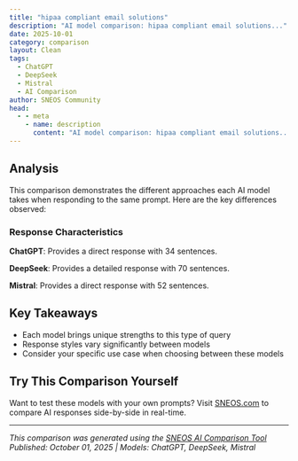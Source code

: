 ```yaml
---
title: "hipaa compliant email solutions"
description: "AI model comparison: hipaa compliant email solutions..."
date: 2025-10-01
category: comparison
layout: Clean
tags:
  - ChatGPT
  - DeepSeek
  - Mistral
  - AI Comparison
author: SNEOS Community
head:
  - - meta
    - name: description
      content: "AI model comparison: hipaa compliant email solutions..."
---
```


<ChatComparison
  title="hipaa compliant email solutions"
  prompt="hipaa compliant email solutions"
  :responses='{"ChatGPT": "When seeking HIPAA-compliant email solutions, it\u0027s essential to choose email providers that focus on securing protected health information (PHI) according to the HIPAA Privacy and Security Rules. Key features to look for include end-to-end encryption, secure transmission, audit controls, access controls, and the availability of a Business Associate Agreement (BAA).\n\nHere are some popular HIPAA-compliant email solutions:\n\n1. **Paubox Email Suite** \n - Provides seamless, encrypted email without requiring recipients to use special portals. \n - End-to-end encryption and secure email transmission. \n - Includes a signed BAA. \n - Integrates easily with existing email platforms, like Microsoft 365 and Google Workspace.\n\n2. **Hushmail for Healthcare** \n - Web-based encrypted email solution specifically designed for healthcare providers. \n - Offers secure forms and email encryption by default. \n - Includes BAA and compliance tools. \n - Easy to use with pre-built templates for healthcare communications.\n\n3. **Google Workspace (with BAA and proper configuration)** \n - Google offers HIPAA-compliant setups through Google Workspace when a BAA is signed. \n - Requires configuring Gmail securely, including enabling encryption and access controls. \n - Additional third-party tools may enhance security and audit capabilities.\n\n4. **Microsoft 365 (with BAA and secure configuration)** \n - Microsoft offers HIPAA-compliant offerings via Office 365 / Microsoft 365, signing a BAA. \n - Provides encryption, DLP, audit logs, and access controls. \n - Requires correct configuration and training to ensure compliance.\n\n5. **LuxSci Secure Email** \n - Designed to handle PHI securely and offers outbound secure email and inbound secure forms. \n - Provides encryption and detailed audit logs. \n - Includes a BAA for HIPAA compliance.\n\n6. **Virtru Email Encryption** \n - Adds encryption to existing Gmail or Outlook accounts. \n - Protects email content and attachments with end-to-end encryption. \n - Offers BAA compliance and HIPAA-ready features.\n\n**Key Considerations:** \n- Always sign a Business Associate Agreement (BAA) with your email provider. \n- Ensure emails containing PHI are encrypted both at rest and in transit. \n- Train staff on proper handling of PHI and secure email usage. \n- Implement access controls and audit trails. \n- Consider additional gateway or portal encryption solutions if your current provider does not fully meet HIPAA requirements.\n\nIf you want recommendations tailored to your organization\u0027s size, existing infrastructure, or budget, please let me know!", "DeepSeek": "Of course. Here is a comprehensive guide to HIPAA-compliant email solutions, breaking down what it means, the key requirements, and the best options available.\n\n### First, The Golden Rule of HIPAA and Email\n\nIt\u0027s a common misconception that you need a \u0022HIPAA-compliant email provider.\u0022 **HIPAA compliance is about how you use the tool, not just the tool itself.**\n\nYou can use a standard email service like Gmail or Outlook for HIPAA purposes, **BUT ONLY IF** you implement specific security safeguards and have a signed **Business Associate Agreement (BAA)** with the provider.\n\nA \u0022HIPAA-compliant email solution\u0022 is typically a service that is built with these safeguards in mind and is willing to sign a BAA.\n\n---\n\n### The 3 Non-Negotiable Requirements for HIPAA Compliant Email\n\n1. **Business Associate Agreement (BAA):** This is the most critical legal document. Any vendor that handles, stores, or transmits Protected Health Information (PHI) on your behalf is a \u0022Business Associate.\u0022 You MUST have a signed BAA with them. Without it, you are in violation of HIPAA, regardless of their security features.\n\n2. **Access Controls:** Ensures that only authorized individuals can access email accounts containing PHI. This includes:\n * Strong, unique passwords.\n * Two-Factor Authentication (2FA) or Multi-Factor Authentication (MFA).\n * Role-based access controls.\n\n3. **Transmission Security:** PHI must be encrypted **in transit** (while being sent and received) to prevent interception. While TLS (Transport Layer Security) is standard, you must also have a plan for when the recipient\u0027s server doesn\u0027t support TLS.\n\n---\n\n### Top HIPAA Compliant Email Solution Categories\n\nHere are the most common and effective solutions, categorized by their approach.\n\n#### Category 1: Secure, BAA-Capable General Email Platforms\n\nThese are familiar platforms used by millions. They are compliant *when configured correctly* and with a signed BAA.\n\n* **Microsoft 365 (Office 365)**\n * **How it Complies:** Microsoft offers a robust BAA for its covered services. It uses TLS for in-transit encryption and provides tools for encryption on individual emails (via Microsoft Purview Message Encryption).\n * **Best For:** Healthcare organizations already in the Microsoft ecosystem. Integrates seamlessly with Azure AD, SharePoint, and Teams.\n * **Key Consideration:** You are responsible for configuring the security settings correctly (enforcing MFA, setting up data loss prevention policies, etc.).\n\n* **Google Workspace**\n * **How it Complies:** Google will sign a BAA for its core services (Gmail, Drive, Calendar). It uses TLS by default and offers S/MIME for client-side encryption.\n * **Best For:** Organizations that prefer the Google interface and ecosystem (Docs, Sheets, Meet).\n * **Key Consideration:** Like Microsoft, you must manage the security settings and ensure users are trained.\n\n#### Category 2: Specialized Secure Email Platforms\n\nThese are built from the ground up for secure communication, often including features specifically for patient communication.\n\n* **Paubox**\n * **How it Complies:** Paubox provides seamless encryption (every email is encrypted by default, no portals for recipients with supported clients). They sign a BAA and offer features like robust spam filtering and email archiving.\n * **Best For:** Healthcare providers who want a \u0022set it and forget it\u0022 solution that doesn\u0027t change the user experience for them or their patients.\n * **Key Feature:** HITRUST CSF certified, which is a higher security benchmark than basic HIPAA.\n\n* **Virtru**\n * **How it Complies:** Virtru is a data-centric encryption platform that works as an add-on for Gmail and Outlook. It allows you to easily encrypt individual emails and attachments and control/revoke access after sending.\n * **Best For:** Organizations using Gmail or Outlook that need easy, user-friendly encryption for specific messages without switching platforms.\n * **Key Feature:** The encryption and control travel *with the data*, not just the email channel.\n\n* **Proton Mail**\n * **How it Complies:** Proton Mail is built on end-to-end encryption and zero-access architecture. They offer a paid business plan with a signed BAA.\n * **Best For:** Individuals or organizations with a high priority on privacy and end-to-end encryption.\n * **Key Consideration:** The recipient typically needs a Proton Mail account for the full end-to-end encryption benefits, though password-protected emails can be sent to external users.\n\n#### Category 3: Secure Messaging \u0026 Patient Portals\n\nWhile not \u0022email\u0022 in the traditional sense, these are often a better and more modern solution for communicating with patients.\n\n* **Solutions like Spruce Health, Luma Health, DrChrono**\n * **How it Complies:** These are dedicated, secure platforms for patient communication. They are designed specifically for HIPAA compliance and include BAAs.\n * **Best For:** Direct patient-provider communication, appointment reminders, lab results, and telehealth.\n * **Key Advantage:** Keeps PHI out of insecure email inboxes entirely and provides a better patient experience.\n\n---\n\n### Comparison Table\n\n| Feature | Microsoft 365 | Google Workspace | Paubox | Virtru | Proton Mail |\n| :--- | :--- | :--- | :--- | :--- | :--- |\n| **Primary Use** | General Business Email | General Business Email | Secure Healthcare Email | Encryption Add-on | Privacy-Focused Email |\n| **BAA Offered** | Yes | Yes | Yes | Yes | Yes (Business Plan) |\n| **Encryption** | TLS, OME | TLS, S/MIME | **Default TLS\u002B,** HITRUST | Data-Centric, TDF | End-to-End, Zero-Access |\n| **User Experience** | Familiar Outlook/Web | Familiar Gmail/Web | Seamless, No Portals | Plugin for Gmail/Outlook | Proprietary Interface |\n| **Best For** | Integrated MS Shops | Integrated Google Shops | Healthcare-Specific Needs | Adding Encryption to Existing | Maximum Privacy Focus |\n\n---\n\n### Checklist for Implementing a HIPAA Compliant Email Solution\n\n1. **Sign a BAA:** Before sending any PHI, ensure a BAA is fully executed with your email provider.\n2. **Enable Encryption:** Activate and enforce TLS and/or other encryption methods for all emails containing PHI.\n3. **Implement Access Controls:** Enforce a strong password policy and mandate MFA for all users.\n4. **Train Your Staff:** This is critical. Staff must understand:\n * What constitutes PHI.\n * How to identify an email that contains PHI.\n * How to use the encryption features correctly.\n * The dangers of sending PHI to the wrong person.\n5. **Create Policies \u0026 Procedures:** Document how your organization uses email, how to handle misdirected emails, and your process for auditing email activity.\n6. **Consider a Portal:** Evaluate if a secure patient portal is a more appropriate tool for certain types of communication (e.g., sending lab results).\n\n**Disclaimer:** This information is for educational purposes and does not constitute legal advice. You must consult with a qualified HIPAA compliance officer or legal expert to ensure your specific setup and practices are fully compliant.", "Mistral": "Ensuring that your email communications are HIPAA (Health Insurance Portability and Accountability Act) compliant is crucial for protecting sensitive patient information. Here are some key considerations and solutions for achieving HIPAA-compliant email:\n\n### Key Considerations for HIPAA Compliance\n\n1. **Encryption**: Ensure that all emails containing protected health information (PHI) are encrypted both in transit and at rest.\n2. **Access Controls**: Implement robust access controls to ensure that only authorized individuals can access PHI.\n3. **Audit Logs**: Maintain detailed audit logs to track access and modifications to PHI.\n4. **Business Associate Agreements (BAAs)**: Ensure that any third-party email service providers sign a BAA, which outlines their responsibilities for protecting PHI.\n5. **Training**: Provide regular training for employees on HIPAA compliance and best practices for handling PHI.\n\n### HIPAA-Compliant Email Solutions\n\n1. **Google Workspace (formerly G Suite)**:\n - **Encryption**: Offers end-to-end encryption for emails.\n - **Access Controls**: Provides robust access controls and user management.\n - **Audit Logs**: Includes detailed audit logs and reporting.\n - **BAAs**: Google offers BAAs for healthcare organizations.\n\n2. **Microsoft 365**:\n - **Encryption**: Supports encryption for emails in transit and at rest.\n - **Access Controls**: Offers comprehensive access controls and user management.\n - **Audit Logs**: Provides detailed audit logs and reporting.\n - **BAAs**: Microsoft offers BAAs for healthcare organizations.\n\n3. **Paubox**:\n - **Encryption**: Automatically encrypts emails containing PHI.\n - **Access Controls**: Provides robust access controls.\n - **Audit Logs**: Includes detailed audit logs.\n - **BAAs**: Paubox offers BAAs for healthcare organizations.\n\n4. **Virtru**:\n - **Encryption**: Offers end-to-end encryption for emails.\n - **Access Controls**: Provides robust access controls.\n - **Audit Logs**: Includes detailed audit logs.\n - **BAAs**: Virtru offers BAAs for healthcare organizations.\n\n5. **LuxSci**:\n - **Encryption**: Offers end-to-end encryption for emails.\n - **Access Controls**: Provides robust access controls.\n - **Audit Logs**: Includes detailed audit logs.\n - **BAAs**: LuxSci offers BAAs for healthcare organizations.\n\n6. **Zix**:\n - **Encryption**: Offers end-to-end encryption for emails.\n - **Access Controls**: Provides robust access controls.\n - **Audit Logs**: Includes detailed audit logs.\n - **BAAs**: Zix offers BAAs for healthcare organizations.\n\n### Best Practices for HIPAA-Compliant Email\n\n1. **Use Secure Email Gateways**: Implement secure email gateways to filter and encrypt emails.\n2. **Regular Audits**: Conduct regular audits of your email system to ensure compliance.\n3. **Incident Response Plan**: Develop and maintain an incident response plan to address potential breaches.\n4. **Employee Training**: Regularly train employees on HIPAA compliance and the importance of protecting PHI.\n5. **Documentation**: Keep thorough documentation of all policies, procedures, and agreements related to HIPAA compliance.\n\nBy choosing a HIPAA-compliant email solution and following best practices, you can ensure that your email communications are secure and compliant with HIPAA regulations."}' 
  published-date="19:08"
/>

## Analysis

This comparison demonstrates the different approaches each AI model takes when responding to the same prompt. Here are the key differences observed:

### Response Characteristics

**ChatGPT**: Provides a direct response with 34 sentences. 

**DeepSeek**: Provides a detailed response with 70 sentences. 

**Mistral**: Provides a direct response with 52 sentences. 

## Key Takeaways

- Each model brings unique strengths to this type of query
- Response styles vary significantly between models
- Consider your specific use case when choosing between these models

## Try This Comparison Yourself

Want to test these models with your own prompts? Visit [SNEOS.com](https://sneos.com) to compare AI responses side-by-side in real-time.

---

*This comparison was generated using the [SNEOS AI Comparison Tool](https://sneos.com)*
*Published: October 01, 2025 | Models: ChatGPT, DeepSeek, Mistral*
